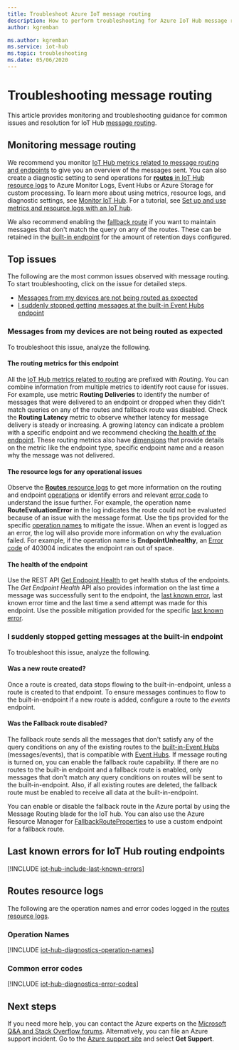 ```yaml
---
title: Troubleshoot Azure IoT message routing
description: How to perform troubleshooting for Azure IoT Hub message routing
author: kgremban

ms.author: kgremban
ms.service: iot-hub
ms.topic: troubleshooting
ms.date: 05/06/2020
---
```


# Troubleshooting message routing

This article provides monitoring and troubleshooting guidance for common issues and resolution for IoT Hub [message routing](iot-hub-devguide-messages-d2c.md).

## Monitoring message routing

We recommend you monitor [IoT Hub metrics related to message routing and endpoints](monitor-iot-hub-reference.md#routing-metrics) to give you an overview of the messages sent. You can also create a diagnostic setting to send operations for [**routes** in IoT Hub resource logs](monitor-iot-hub-reference.md#routes-category) to Azure Monitor Logs, Event Hubs or Azure Storage for custom processing. To learn more about using metrics, resource logs, and diagnostic settings, see [Monitor IoT Hub](monitor-iot-hub.md). For a tutorial, see [Set up and use metrics and resource logs with an IoT hub](tutorial-use-metrics-and-diags.md).

We also recommend enabling the [fallback route](iot-hub-devguide-messages-d2c.md#fallback-route) if you want to maintain messages that don't match the query on any of the routes. These can be retained in the [built-in endpoint](iot-hub-devguide-messages-read-builtin.md) for the amount of retention days configured.

## Top issues

The following are the most common issues observed with message routing. To start troubleshooting, click on the issue for detailed steps.

* [Messages from my devices are not being routed as expected](#messages-from-my-devices-are-not-being-routed-as-expected)
* [I suddenly stopped getting messages at the built-in Event Hubs endpoint](#i-suddenly-stopped-getting-messages-at-the-built-in-endpoint)

### Messages from my devices are not being routed as expected

To troubleshoot this issue, analyze the following.

#### The routing metrics for this endpoint

All the [IoT Hub metrics related to routing](monitor-iot-hub-reference.md#routing-metrics) are prefixed with *Routing*. You can combine information from multiple metrics to identify root cause for issues. For example, use metric **Routing Deliveries** to identify the number of messages that were delivered to an endpoint or dropped when they didn't match queries on any of the routes and fallback route was disabled. Check the **Routing Latency** metric to observe whether latency for message delivery is steady or increasing. A growing latency can indicate a problem with a specific endpoint and we recommend checking [the health of the endpoint](#the-health-of-the-endpoint). These routing metrics also have [dimensions](monitor-iot-hub-reference.md#metric-dimensions) that provide details on the metric like the endpoint type, specific endpoint name and a reason why the message was not delivered.

#### The resource logs for any operational issues

Observe the [**Routes** resource logs](monitor-iot-hub-reference.md#routes-category) to get more information on the routing and endpoint [operations](#operation-names) or identify errors and relevant [error code](#common-error-codes) to understand the issue further. For example, the operation name **RouteEvaluationError** in the log indicates the route could not be evaluated because of an issue with the message format. Use the tips provided for the specific [operation names](#operation-names) to mitigate the issue. When an event is logged as an error, the log will also provide more information on why the evaluation failed. For example, if the operation name is **EndpointUnhealthy**, an [Error code](#common-error-codes) of 403004 indicates the endpoint ran out of space.

#### The health of the endpoint

Use the REST API [Get Endpoint Health](/rest/api/iothub/iothubresource/getendpointhealth#iothubresource_getendpointhealth) to get health status of the endpoints. The *Get Endpoint Health* API also provides information on the last time a message was successfully sent to the endpoint, the [last known error](#last-known-errors-for-iot-hub-routing-endpoints), last known error time and the last time a send attempt was made for this endpoint. Use the possible mitigation provided for the specific [last known error](#last-known-errors-for-iot-hub-routing-endpoints).

### I suddenly stopped getting messages at the built-in endpoint

To troubleshoot this issue, analyze the following.

#### Was a new route created?

Once a route is created, data stops flowing to the built-in-endpoint, unless a route is created to that endpoint. To ensure messages continues to flow to the built-in-endpoint if a new route is added, configure a route to the *events* endpoint. 

#### Was the Fallback route disabled?

The fallback route sends all the messages that don't satisfy any of the query conditions on any of the existing routes to the [built-in-Event Hubs](iot-hub-devguide-messages-read-builtin.md) (messages/events), that is compatible with [Event Hubs](../event-hubs/index.yml). If message routing is turned on, you can enable the fallback route capability. If there are no routes to the built-in endpoint and a fallback route is enabled, only messages that don't match any query conditions on routes will be sent to the built-in-endpoint. Also, if all existing routes are deleted, the fallback route must be enabled to receive all data at the built-in-endpoint.

You can enable or disable the fallback route in the Azure portal by using the Message Routing blade for the IoT hub. You can also use the Azure Resource Manager for [FallbackRouteProperties](/rest/api/iothub/iothubresource/createorupdate#fallbackrouteproperties) to use a custom endpoint for a fallback route.

## Last known errors for IoT Hub routing endpoints

<a id="last-known-errors"></a>  <!-- why are we using anchors? robin -->
[!INCLUDE [iot-hub-include-last-known-errors](../../includes/iot-hub-include-last-known-errors.md)]

## Routes resource logs

The following are the operation names and error codes logged in the [routes resource logs](monitor-iot-hub-reference.md#routes-category).

<a id="diagnostics-operation-names"></a>
### Operation Names

[!INCLUDE [iot-hub-diagnostics-operation-names](../../includes/iot-hub-diagnostics-operation-names.md)]

<a id="diagnostics-error-codes"></a>
### Common error codes

[!INCLUDE [iot-hub-diagnostics-error-codes](../../includes/iot-hub-diagnostics-error-codes.md)]

## Next steps

If you need more help, you can contact the Azure experts on the [Microsoft Q&A and Stack Overflow forums](https://azure.microsoft.com/support/forums/). Alternatively, you can file an Azure support incident. Go to the [Azure support site](https://azure.microsoft.com/support/options/) and select **Get Support**.
